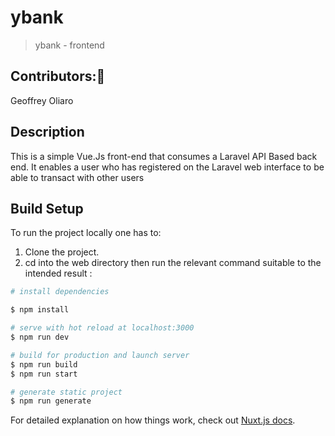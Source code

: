 # ybank

> ybank - frontend

## Contributors::busts_in_silhouette:
Geoffrey Oliaro

## Description
This is a simple Vue.Js front-end that consumes a Laravel API Based back end. It enables a user who has registered on the Laravel web interface to be able to transact with other users

## Build Setup
To run the project locally one has to:
1. Clone the project.
2. cd into the web directory then run the relevant command suitable to the intended result :

```bash
# install dependencies

$ npm install

# serve with hot reload at localhost:3000
$ npm run dev

# build for production and launch server
$ npm run build
$ npm run start

# generate static project
$ npm run generate
```

For detailed explanation on how things work, check out [Nuxt.js docs](https://nuxtjs.org).
